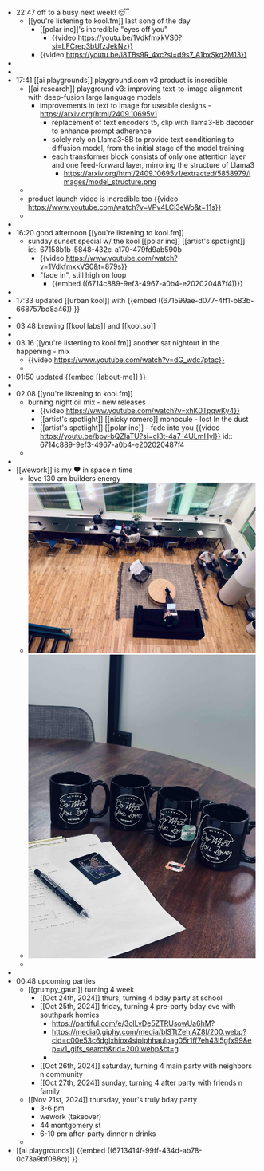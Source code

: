 - 22:47 off to a busy next week! 😴
	- [[you're listening to kool.fm]] last song of the day
		- [[polar inc]]'s incredible "eyes off you"
			- {{video https://youtu.be/1VdkfmxkVS0?si=LFCrep3bUfzJekNz}}
		- {{video https://youtu.be/l8TBs9R_4xc?si=d9s7_A1bxSkg2M13}}
-
-
- 17:41 [[ai playgrounds]] playground.com v3 product is incredible
	- [[ai research]] playground v3: improving text-to-image alignment with deep-fusion large language models
		- improvements in text to image for useable designs -  https://arxiv.org/html/2409.10695v1
			- replacement of text encoders t5, clip with llama3-8b decoder to enhance prompt adherence
			- solely rely on Llama3-8B to provide text conditioning to diffusion model, from the initial stage of the model training
			- each transformer block consists of only one attention layer and one feed-forward layer, mirroring the structure of Llama3
				- https://arxiv.org/html/2409.10695v1/extracted/5858979/images/model_structure.png
	-
	- product launch video is incredible too {{video https://www.youtube.com/watch?v=VPv4LCi3eWo&t=11s}}
	-
-
- 16:20 good afternoon [[you're listening to kool.fm]]
	- sunday sunset special w/ the kool [[polar inc]] [[artist's spotlight]]
	  id:: 67158b1b-5848-432c-a170-479fd9ab590b
		- {{video https://www.youtube.com/watch?v=1VdkfmxkVS0&t=879s}}
		- "fade in", still high on loop
			- {{embed ((6714c889-9ef3-4967-a0b4-e202020487f4))}}
-
- 17:33 updated [[urban kool]] with {{embed ((671599ae-d077-4ff1-b83b-668757bd8a46)) }}
-
- 03:48 brewing [[kool labs]] and [[kool.so]]
-
- 03:16 [[you're listening to kool.fm]] another sat nightout in the happening - mix
	- {{video https://www.youtube.com/watch?v=dG_wdc7ptac}}
	-
- 01:50 updated {{embed [[about-me]] }}
-
- 02:08 [[you're listening to kool.fm]]
	- burning night oil mix - new releases
		- {{video https://www.youtube.com/watch?v=xhK0TpqwKy4}}
		- [[artist's spotlight]] [[nicky romero]] monocule - lost In the dust
		- [[artist's spotlight]] [[polar inc]] - fade into you {{video https://youtu.be/bpy-bQZIaTU?si=cI3t-4a7-4ULmHyl}}
		  id:: 6714c889-9ef3-4967-a0b4-e202020487f4
	-
-
- [[wework]] is my ❤️ in space n time
	- love 130 am builders energy
	- ![IMG_9608.jpg](../assets/IMG_9608_1729413298506_0.jpg)
	- ![IMG_9601.jpg](../assets/IMG_9601_1729413377481_0.jpg)
	-
-
- 00:48 upcoming parties
	- [[grumpy_gauri]] turning 4 week
		- [[Oct 24th, 2024]] thurs, turning 4 bday party at school
		- [[Oct 25th, 2024]] friday, turning 4 pre-party bday eve with southpark homies
			- https://partiful.com/e/3olLvDe5ZTRUsowUa6hM?
			- https://media0.giphy.com/media/blSTtZehjAZ8I/200.webp?cid=c00e53c6dglxhiox4sipiphhaulpag05r1ff7eh43l5gfx99&ep=v1_gifs_search&rid=200.webp&ct=g
			-
		- [[Oct 26th, 2024]] saturday, turning 4 main party with neighbors n community
		- [[Oct 27th, 2024]] sunday, turning 4 after party with friends n family
	- [[Nov 21st, 2024]] thursday, your's truly bday party
		- 3-6 pm
		- wework (takeover)
		- 44 montgomery st
		- 6-10 pm after-party dinner n drinks
	-
- [[ai playgrounds]] {{embed ((6713414f-99ff-434d-ab78-0c73a9bf088c)) }}